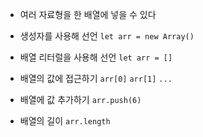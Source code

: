 - 여러 자료형을 한 배열에 넣을 수 있다

- 생성자를 사용해 선언
	`let arr = new Array()`

- 배열 리터럴을 사용해 선언
	`let arr = []`

- 배열의 값에 접근하기
	`arr[0]`
	`arr[1]`
	`...`

- 배열에 값 추가하기
	`arr.push(6)`

- 배열의 길이
	`arr.length`
